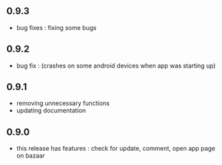 ## 0.9.3

* bug fixes : fixing some bugs

## 0.9.2

* bug fix : (crashes on some android devices when app was starting up)

## 0.9.1

* removing unnecessary functions
* updating documentation

## 0.9.0

* this release has features : check for update, comment, open app page on bazaar
